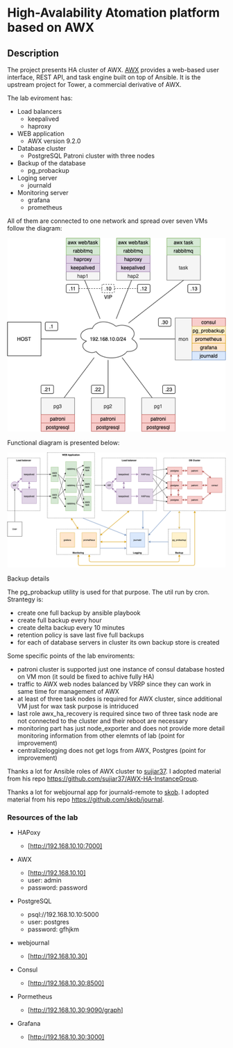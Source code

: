 # High-Avalability Atomation platform based on AWX

## Description

The project presents HA cluster of AWX. [AWX](https://github.com/ansible/awx) provides a web-based user interface, REST API, and task engine built on top of Ansible. It is the upstream project for Tower, a commercial derivative of AWX.

The lab eviroment has:
* Load balancers
  - keepalived
  - haproxy
* WEB application
  - AWX version 9.2.0
* Database cluster
  - PostgreSQL Patroni cluster with three nodes
* Backup of the database
  - pg_probackup
* Loging server
  - journald
* Monitoring server
  - grafana
  - prometheus

All of them are connected to one network and spread over seven VMs follow the diagram:

![network diagram](diagrams/network_diagram.png)

Functional diagram is presented below:

![functional diagram](diagrams/functional_diagram.png)

Backup details

The pg_probackup utility is used for that purpose. The util run by cron. Strantegy is:
- create one full backup by ansible playbook
- create full backup every hour
- create delta backup every 10 minutes
- retention policy is save last five full backups
- for each of database servers in cluster its own backup store is created

Some specific points of the lab enviroments:
- patroni cluster is supported just one instance of consul database hosted on VM mon (it sould be fixed to achive fully HA)
- traffic to AWX web nodes balanced by VRRP since they can work in same time for management of AWX
- at least of three task nodes is required for AWX cluster, since additional VM just for wax task purpose is intriduced
- last role awx_ha_recovery is required since two of three task node are not connected to the cluster and their reboot are necessary
- monitoring part has just node_exporter and does not provide more detail monitoring information from other elemnts of lab (point for improvement)
- centralizelogging does not get logs from AWX, Postgres (point for improvement)

Thanks a lot for Ansible roles of AWX cluster to [sujiar37](https://github.com/sujiar37). I adopted material from his repo https://github.com/sujiar37/AWX-HA-InstanceGroup.

Thanks a lot for webjournal app for journald-remote to [skob](https://github.com/skob). I adopted material from his repo https://github.com/skob/journal.

### Resources of the lab

* HAPoxy
  - [http://192.168.10.10:7000]

* AWX
  - [http://192.168.10.10]
  - user: admin
  - password: password

* PostgreSQL
  - psql://192.168.10.10:5000
  - user: postgres
  - password: gfhjkm

* webjournal
  - [http://192.168.10.30]
  
* Consul
  - [http://192.168.10.30:8500]

* Pormetheus
  - [http://192.168.10.30:9090/graph]

* Grafana
  - [http://192.168.10.30:3000]

